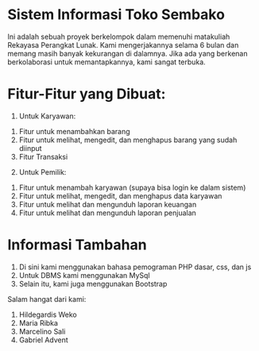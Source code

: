 # Sistem Informasi Toko Sembako
Ini adalah sebuah proyek berkelompok dalam memenuhi matakuliah Rekayasa Perangkat Lunak.
Kami mengerjakannya selama 6 bulan dan memang masih banyak kekurangan di dalamnya.
Jika ada yang berkenan berkolaborasi untuk memantapkannya, kami sangat terbuka.

# Fitur-Fitur yang Dibuat:
1. Untuk Karyawan:
  1) Fitur untuk menambahkan barang
  2) Fitur untuk melihat, mengedit, dan menghapus barang yang sudah diinput
  3) Fitur Transaksi
2. Untuk Pemilik:
  1) Fitur untuk menambah karyawan (supaya bisa login ke dalam sistem)
  2) Fitur untuk melihat, mengedit, dan menghapus data karyawan
  3) Fitur untuk melihat dan mengunduh laporan keuangan
  4) Fitur untuk melihat dan mengunduh laporan penjualan

# Informasi Tambahan
1. Di sini kami menggunakan bahasa pemograman PHP dasar, css, dan js
2. Untuk DBMS kami menggunakan MySql
3. Selain itu, kami juga menggunakan Bootstrap

Salam hangat dari kami:
1. Hildegardis Weko
2. Maria Ribka
3. Marcelino Sali
4. Gabriel Advent